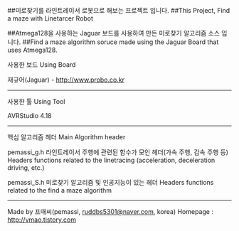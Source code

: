 ##미로찾기를 라인트레이서 로봇으로 해보는 프로젝트 입니다.
##This Project, Find a maze with Linetarcer Robot

##Atmega128을 사용하는 Jaguar 보드를 사용하여 만든 미로찾기 알고리즘 소스 입니다.
##Find a maze algorithm soruce made using the Jaguar Board that uses Atmega128.

사용한 보드
Using Board

  재규어(Jaguar) - http://www.probo.co.kr
  
-----------------------------------------------------------------------------------

사용한 툴
Using Tool

  AVRStudio 4.18

-----------------------------------------------------------------------------------

핵심 알고리즘 헤더
Main Algorithm header

  pemassi_g.h
    라인트레이서 주행에 관련된 함수가 모인 헤더(가속 주행, 감속 주행 등)
    Headers functions related to the linetracing (acceleration, deceleration driving, etc.)
    
  pemassi_S.h
    미로찾기 알고리즘 및 인공지능이 있는 헤더
    Headers functions related to the find a maze algorithm

-----------------------------------------------------------------------------------

Made by 프매씨(pemassi, ruddbs5301@naver.com, korea)
Homepage : http://vmao.tistory.com
